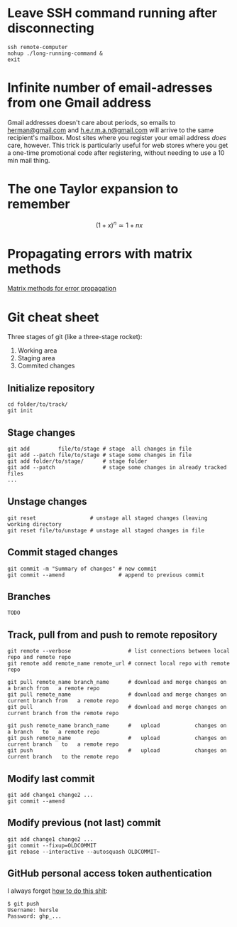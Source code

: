 Leave SSH command running after disconnecting
=============================================

```
ssh remote-computer
nohup ./long-running-command &
exit
```

Infinite number of email-adresses from one Gmail address
========================================================

Gmail addresses doesn't care about periods,
so emails to herman@gmail.com and h.e.r.m.a.n@gmail.com will arrive to the same recipient's mailbox.
Most sites where you register your email address *does* care, however.
This trick is particularly useful for web stores where you get a one-time promotional code after registering,
without needing to use a 10 min mail thing.

The one Taylor expansion to remember
====================================

$$
(1 + x)^n \simeq 1 + nx
$$

Propagating errors with matrix methods
======================================

[Matrix methods for error propagation](https://veritas.ucd.ie/~apl/labs_master/docs/2020/DA/Matrix-Methods-for-Error-Propagation.pdf)

Git cheat sheet
===============

Three stages of git (like a three-stage rocket):
1. Working area
2. Staging area
3. Commited changes

Initialize repository
---------------------
```
cd folder/to/track/
git init
```

Stage changes
-------------
```
git add         file/to/stage # stage  all changes in file
git add --patch file/to/stage # stage some changes in file
git add folder/to/stage/      # stage folder
git add --patch               # stage some changes in already tracked files
...
```

Unstage changes
---------------
```
git reset                 # unstage all staged changes (leaving working directory
git reset file/to/unstage # unstage all staged changes in file
```

Commit staged changes
---------------------
```
git commit -m "Summary of changes" # new commit
git commit --amend                 # append to previous commit
```

Branches
--------
```
TODO
```

Track, pull from and push to remote repository
----------------------------------------------
```
git remote --verbose                  # list connections between local repo and remote repo
git remote add remote_name remote_url # connect local repo with remote repo

git pull remote_name branch_name      # download and merge changes on       a branch from   a remote repo
git pull remote_name                  # download and merge changes on current branch from   a remote repo
git pull                              # download and merge changes on current branch from the remote repo

git push remote_name branch_name      #   upload           changes on       a branch   to   a remote repo
git push remote_name                  #   upload           changes on current branch   to   a remote repo
git push                              #   upload           changes on current branch   to the remote repo
```

Modify last commit
------------------
```
git add change1 change2 ...
git commit --amend
```

Modify previous (not last) commit
---------------------------------
```
git add change1 change2 ...
git commit --fixup=OLDCOMMIT
git rebase --interactive --autosquash OLDCOMMIT~
```

GitHub personal access token authentication
-------------------------------------------
I always forget [how to do this shit](https://docs.github.com/en/authentication/keeping-your-account-and-data-secure/managing-your-personal-access-tokens#using-a-personal-access-token-on-the-command-line):
```
$ git push
Username: hersle
Password: ghp_...
```
